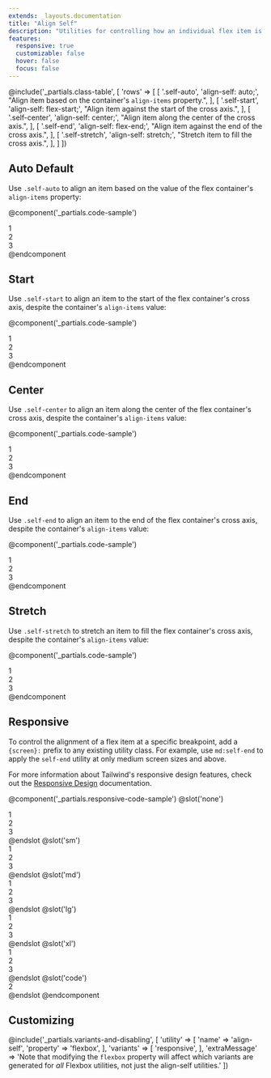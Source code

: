 ```yaml
---
extends: _layouts.documentation
title: "Align Self"
description: "Utilities for controlling how an individual flex item is positioned along its container's cross axis."
features:
  responsive: true
  customizable: false
  hover: false
  focus: false
---
```


@include('_partials.class-table', [
  'rows' => [
    [
      '.self-auto',
      'align-self: auto;',
      "Align item based on the container's <code>align-items</code> property.",
    ],
    [
      '.self-start',
      'align-self: flex-start;',
      "Align item against the start of the cross axis.",
    ],
    [
      '.self-center',
      'align-self: center;',
      "Align item along the center of the cross axis.",
    ],
    [
      '.self-end',
      'align-self: flex-end;',
      "Align item against the end of the cross axis.",
    ],
    [
      '.self-stretch',
      'align-self: stretch;',
      "Stretch item to fill the cross axis.",
    ],
  ]
])

## Auto <span class="ml-2 font-semibold text-grey-dark text-sm uppercase tracking-wide">Default</span>

Use `.self-auto` to align an item based on the value of the flex container's `align-items` property:

@component('_partials.code-sample')
<div class="flex items-stretch bg-gray-200 h-24">
  <div class="flex-1 text-gray-700 text-center bg-gray-400 px-4 py-2 m-2">1</div>
  <div class="self-auto flex-1 text-gray-800 text-center bg-grey px-4 py-2 m-2">2</div>
  <div class="flex-1 text-gray-700 text-center bg-gray-400 px-4 py-2 m-2">3</div>
</div>
@endcomponent

## Start

Use `.self-start` to align an item to the start of the flex container's cross axis, despite the container's `align-items` value:

@component('_partials.code-sample')
<div class="flex items-stretch bg-gray-200 h-24">
  <div class="flex-1 text-gray-700 text-center bg-gray-400 px-4 py-2 m-2">1</div>
  <div class="self-start flex-1 text-gray-800 text-center bg-grey px-4 py-2 m-2">2</div>
  <div class="flex-1 text-gray-700 text-center bg-gray-400 px-4 py-2 m-2">3</div>
</div>
@endcomponent

## Center

Use `.self-center` to align an item along the center of the flex container's cross axis, despite the container's `align-items` value:

@component('_partials.code-sample')
<div class="flex items-stretch bg-gray-200 h-24">
  <div class="flex-1 text-gray-700 text-center bg-gray-400 px-4 py-2 m-2">1</div>
  <div class="self-center flex-1 text-gray-800 text-center bg-grey px-4 py-2 m-2">2</div>
  <div class="flex-1 text-gray-700 text-center bg-gray-400 px-4 py-2 m-2">3</div>
</div>
@endcomponent

## End

Use `.self-end` to align an item to the end of the flex container's cross axis, despite the container's `align-items` value:

@component('_partials.code-sample')
<div class="flex items-stretch bg-gray-200 h-24">
  <div class="flex-1 text-gray-700 text-center bg-gray-400 px-4 py-2 m-2">1</div>
  <div class="self-end flex-1 text-gray-800 text-center bg-grey px-4 py-2 m-2">2</div>
  <div class="flex-1 text-gray-700 text-center bg-gray-400 px-4 py-2 m-2">3</div>
</div>
@endcomponent

## Stretch

Use `.self-stretch` to stretch an item to fill the flex container's cross axis, despite the container's `align-items` value:

@component('_partials.code-sample')
<div class="flex items-start bg-gray-200 h-24">
  <div class="flex-1 text-gray-700 text-center bg-gray-400 px-4 py-2 m-2">1</div>
  <div class="self-stretch flex-1 text-gray-800 text-center bg-grey px-4 py-2 m-2">2</div>
  <div class="flex-1 text-gray-700 text-center bg-gray-400 px-4 py-2 m-2">3</div>
</div>
@endcomponent

## Responsive

To control the alignment of a flex item at a specific breakpoint, add a `{screen}:` prefix to any existing utility class. For example, use `md:self-end` to apply the `self-end` utility at only medium screen sizes and above.

For more information about Tailwind's responsive design features, check out the [Responsive Design](/docs/responsive-design) documentation.

@component('_partials.responsive-code-sample')
@slot('none')
<div class="flex items-stretch bg-gray-200 h-24">
  <div class="flex-1 text-gray-700 text-center bg-gray-400 px-4 py-2 m-2">1</div>
  <div class="self-auto flex-1 text-gray-800 text-center bg-grey px-4 py-2 m-2">2</div>
  <div class="flex-1 text-gray-700 text-center bg-gray-400 px-4 py-2 m-2">3</div>
</div>
@endslot
@slot('sm')
<div class="flex items-stretch bg-gray-200 h-24">
  <div class="flex-1 text-gray-700 text-center bg-gray-400 px-4 py-2 m-2">1</div>
  <div class="self-start flex-1 text-gray-800 text-center bg-grey px-4 py-2 m-2">2</div>
  <div class="flex-1 text-gray-700 text-center bg-gray-400 px-4 py-2 m-2">3</div>
</div>
@endslot
@slot('md')
<div class="flex items-stretch bg-gray-200 h-24">
  <div class="flex-1 text-gray-700 text-center bg-gray-400 px-4 py-2 m-2">1</div>
  <div class="self-end flex-1 text-gray-800 text-center bg-grey px-4 py-2 m-2">2</div>
  <div class="flex-1 text-gray-700 text-center bg-gray-400 px-4 py-2 m-2">3</div>
</div>
@endslot
@slot('lg')
<div class="flex items-stretch bg-gray-200 h-24">
  <div class="flex-1 text-gray-700 text-center bg-gray-400 px-4 py-2 m-2">1</div>
  <div class="self-center flex-1 text-gray-800 text-center bg-grey px-4 py-2 m-2">2</div>
  <div class="flex-1 text-gray-700 text-center bg-gray-400 px-4 py-2 m-2">3</div>
</div>
@endslot
@slot('xl')
<div class="flex items-stretch bg-gray-200 h-24">
  <div class="flex-1 text-gray-700 text-center bg-gray-400 px-4 py-2 m-2">1</div>
  <div class="self-stretch flex-1 text-gray-800 text-center bg-grey px-4 py-2 m-2">2</div>
  <div class="flex-1 text-gray-700 text-center bg-gray-400 px-4 py-2 m-2">3</div>
</div>
@endslot
@slot('code')
<div class="items-stretch ...">
  <!-- ... -->
  <div class="none:self-auto sm:self-start md:self-end lg:self-center xl:self-stretch ...">2</div>
  <!-- ... -->
</div>
@endslot
@endcomponent

## Customizing

@include('_partials.variants-and-disabling', [
    'utility' => [
        'name' => 'align-self',
        'property' => 'flexbox',
    ],
    'variants' => [
        'responsive',
    ],
    'extraMessage' => 'Note that modifying the <code>flexbox</code> property will affect which variants are generated for <em>all</em> Flexbox utilities, not just the align-self utilities.'
])
